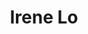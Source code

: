 ---
name: Irene Lo
title: Irene Lo
description: Organizer
group: Organizers
task: Organizer
time: 2018-2021
link: https://sites.google.com/view/irene-lo
image: "/assets/organization/past_leadership/irene.jpg"
---